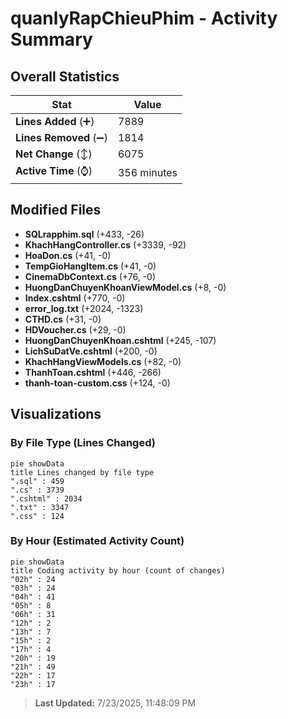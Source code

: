 # quanlyRapChieuPhim - Activity Summary 

## Overall Statistics

| Stat                   | Value                                                             |
| ---------------------- | ----------------------------------------------------------------- |
| **Lines Added** (➕)   | 7889                                          |
| **Lines Removed** (➖) | 1814                                        |
| **Net Change** (↕)    | 6075                |
| **Active Time** (⌚)   | 356 minutes |


## Modified Files
- **SQLrapphim.sql** (+433, -26)
- **KhachHangController.cs** (+3339, -92)
- **HoaDon.cs** (+41, -0)
- **TempGioHangItem.cs** (+41, -0)
- **CinemaDbContext.cs** (+76, -0)
- **HuongDanChuyenKhoanViewModel.cs** (+8, -0)
- **Index.cshtml** (+770, -0)
- **error_log.txt** (+2024, -1323)
- **CTHD.cs** (+31, -0)
- **HDVoucher.cs** (+29, -0)
- **HuongDanChuyenKhoan.cshtml** (+245, -107)
- **LichSuDatVe.cshtml** (+200, -0)
- **KhachHangViewModels.cs** (+82, -0)
- **ThanhToan.cshtml** (+446, -266)
- **thanh-toan-custom.css** (+124, -0)

## Visualizations

### By File Type (Lines Changed)

```mermaid
pie showData
title Lines changed by file type
".sql" : 459
".cs" : 3739
".cshtml" : 2034
".txt" : 3347
".css" : 124
```

### By Hour (Estimated Activity Count)

```mermaid
pie showData
title Coding activity by hour (count of changes)
"02h" : 24
"03h" : 24
"04h" : 41
"05h" : 8
"06h" : 31
"12h" : 2
"13h" : 7
"15h" : 2
"17h" : 4
"20h" : 19
"21h" : 49
"22h" : 17
"23h" : 17
```


> **Last Updated:** 7/23/2025, 11:48:09 PM